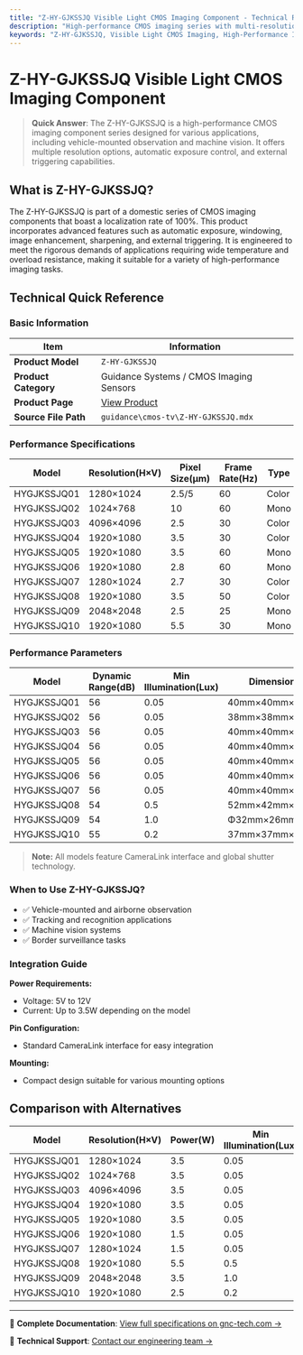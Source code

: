 ```yaml
---
title: "Z-HY-GJKSSJQ Visible Light CMOS Imaging Component - Technical Reference"
description: "High-performance CMOS imaging series with multi-resolution options, automatic exposure control, and external triggering capabilities."
keywords: "Z-HY-GJKSSJQ, Visible Light CMOS Imaging, High-Performance Imaging, Multi-Resolution, Automatic Exposure Control, External Triggering"
---
```


# Z-HY-GJKSSJQ Visible Light CMOS Imaging Component

> **Quick Answer**: The Z-HY-GJKSSJQ is a high-performance CMOS imaging component series designed for various applications, including vehicle-mounted observation and machine vision. It offers multiple resolution options, automatic exposure control, and external triggering capabilities.

## What is Z-HY-GJKSSJQ?

The Z-HY-GJKSSJQ is part of a domestic series of CMOS imaging components that boast a localization rate of 100%. This product incorporates advanced features such as automatic exposure, windowing, image enhancement, sharpening, and external triggering. It is engineered to meet the rigorous demands of applications requiring wide temperature and overload resistance, making it suitable for a variety of high-performance imaging tasks.

## Technical Quick Reference

### Basic Information

| Item | Information |
|------|------|
| **Product Model** | `Z-HY-GJKSSJQ` |
| **Product Category** | Guidance Systems / CMOS Imaging Sensors |
| **Product Page** | [View Product](https://www.gnc-tech.com/products/cmos-imager-visible-light-gjkssjq/) |
| **Source File Path** | `guidance\cmos-tv\Z-HY-GJKSSJQ.mdx` |

### Performance Specifications

| Model | Resolution(H×V) | Pixel Size(μm) | Frame Rate(Hz) | Type |
| --- | --- | --- | --- | --- |
| HYGJKSSJQ01 | 1280×1024 | 2.5/5 | 60 | Color |
| HYGJKSSJQ02 | 1024×768 | 10 | 60 | Mono |
| HYGJKSSJQ03 | 4096×4096 | 2.5 | 30 | Color |
| HYGJKSSJQ04 | 1920×1080 | 3.5 | 30 | Color |
| HYGJKSSJQ05 | 1920×1080 | 3.5 | 60 | Mono |
| HYGJKSSJQ06 | 1920×1080 | 2.8 | 60 | Mono |
| HYGJKSSJQ07 | 1280×1024 | 2.7 | 30 | Color |
| HYGJKSSJQ08 | 1920×1080 | 3.5 | 50 | Color |
| HYGJKSSJQ09 | 2048×2048 | 2.5 | 25 | Mono |
| HYGJKSSJQ10 | 1920×1080 | 5.5 | 30 | Mono |

### Performance Parameters

| Model | Dynamic Range(dB) | Min Illumination(Lux) | Dimensions | Power(W) |
| --- | --- | --- | --- | --- |
| HYGJKSSJQ01 | 56 | 0.05 | 40mm×40mm×46mm | 3.5 |
| HYGJKSSJQ02 | 56 | 0.05 | 38mm×38mm×30mm | 3.5 |
| HYGJKSSJQ03 | 56 | 0.05 | 40mm×40mm×46mm | 3.5 |
| HYGJKSSJQ04 | 56 | 0.05 | 40mm×40mm×46mm | 3.5 |
| HYGJKSSJQ05 | 56 | 0.05 | 40mm×40mm×46mm | 3.5 |
| HYGJKSSJQ06 | 56 | 0.05 | 40mm×40mm×46mm | 1.5 |
| HYGJKSSJQ07 | 56 | 0.05 | 40mm×40mm×46mm | 1.5 |
| HYGJKSSJQ08 | 54 | 0.5 | 52mm×42mm×46mm | 5.5 |
| HYGJKSSJQ09 | 54 | 1.0 | Φ32mm×26mm | 3.5 |
| HYGJKSSJQ10 | 55 | 0.2 | 37mm×37mm×42mm | 2.5 |
> **Note:** All models feature CameraLink interface and global shutter technology.

### When to Use Z-HY-GJKSSJQ?
- ✅ Vehicle-mounted and airborne observation
- ✅ Tracking and recognition applications
- ✅ Machine vision systems
- ✅ Border surveillance tasks

### Integration Guide
**Power Requirements:**
- Voltage: 5V to 12V
- Current: Up to 3.5W depending on the model

**Pin Configuration:**
- Standard CameraLink interface for easy integration

**Mounting:**
- Compact design suitable for various mounting options

## Comparison with Alternatives

| Model | Resolution(H×V) | Power(W) | Min Illumination(Lux) |
| --- | --- | --- | --- |
| HYGJKSSJQ01 | 1280×1024 | 3.5 | 0.05 |
| HYGJKSSJQ02 | 1024×768 | 3.5 | 0.05 |
| HYGJKSSJQ03 | 4096×4096 | 3.5 | 0.05 |
| HYGJKSSJQ04 | 1920×1080 | 3.5 | 0.05 |
| HYGJKSSJQ05 | 1920×1080 | 3.5 | 0.05 |
| HYGJKSSJQ06 | 1920×1080 | 1.5 | 0.05 |
| HYGJKSSJQ07 | 1280×1024 | 1.5 | 0.05 |
| HYGJKSSJQ08 | 1920×1080 | 5.5 | 0.5 |
| HYGJKSSJQ09 | 2048×2048 | 3.5 | 1.0 |
| HYGJKSSJQ10 | 1920×1080 | 2.5 | 0.2 |

---

📘 **Complete Documentation**: [View full specifications on gnc-tech.com →](https://www.gnc-tech.com/products/cmos-imager-visible-light-gjkssjq/)

💬 **Technical Support**: [Contact our engineering team →](https://www.gnc-tech.com/contact)